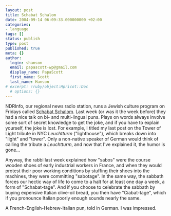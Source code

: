```yaml
---
layout: post
title: Schabat Schalom
date: 2004-09-14 06:09:33.000000000 +02:00
categories:
- language
tags: []
status: publish
type: post
published: true
meta: {}
author:
  login: shanson
  email: papascott-wp@gmail.com
  display_name: PapaScott
  first_name: Scott
  last_name: Hanson
# excerpt: !ruby/object:Hpricot::Doc
  # options: {}
---
```

<p>NDRInfo, our regional news radio station, runs a Jewish culture program on Fridays called <a href="http://www.ndrinfo.de/ndrinfo_pages_std/0,2758,SPM690,00.html">Schabat Schalom</a>. Last week (or was it the week before) they had a nice talk on bi- and multi-lingual puns. Plays on words always involve some sort of secret knowledge to get the joke, and if you have to explain yourself, the joke is lost. For example, I titled my last post on the Tower of Light tribute in NYC <em>Leuchtturm</em> ("lighthouse"), which breaks down into "light" and "tower". Only a non-native speaker of German would think of calling the tribute a <em>Leuchtturm</em>, and now that I've explained it, the humor is gone...</p>
<p>Anyway, the rabbi last week explained how "sabos" were the course wooden shoes of early industrial workers in France, and when they would protest their poor working conditions by stuffing their shoes into the machines, they were committing "sabotage". In the same way, the sabbath forces our hectic way of life to come to a halt for at least one day a week, a form of "Schabat-tage". And if you choose to celebrate the sabbath by buying expensive Italian olive-oil bread, you then have "Ciabat-tage", which if you pronounce Italian poorly enough sounds nearly the same. </p>
<p>A French-English-Hebrew-Italian pun, told in German. I was impressed.</p>
